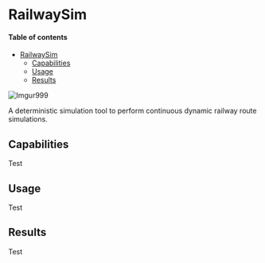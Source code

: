 # RailwaySim

#### Table of contents  <!-- omit in toc -->

- [RailwaySim](#railwaysim)
  - [Capabilities](#capabilities)
  - [Usage](#usage)
  - [Results](#results)

![Imgur999](https://imgur.com/OJsA1bL.gif)

A deterministic simulation tool to perform continuous dynamic railway route simulations.

## Capabilities

Test

## Usage

Test

## Results

Test


